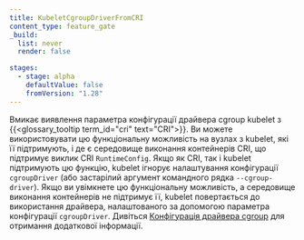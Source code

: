 ```yaml
---
title: KubeletCgroupDriverFromCRI
content_type: feature_gate
_build:
  list: never
  render: false

stages:
  - stage: alpha
    defaultValue: false
    fromVersion: "1.28"
---
```

Вмикає виявлення параметра конфігурації драйвера cgroup kubelet з {{<glossary_tooltip term_id="cri" text="CRI">}}. Ви можете використовувати цю функціональну можливість на вузлах з kubelet, які її підтримують, і де є середовище виконання контейнерів CRI, що підтримує виклик CRI `RuntimeConfig`. Якщо як CRI, так і kubelet підтримують цю функцію, kubelet ігнорує налаштування конфігурації `cgroupDriver` (або застарілий аргумент командного рядка `--cgroup-driver`). Якщо ви увімкнете цю функціональну можливість, а середовище виконання контейнерів не підтримує її, kubelet повертається до використання драйвера, налаштованого за допомогою параметра конфігурації `cgroupDriver`. Дивіться [Конфігурація драйвера cgroup](/docs/tasks/administer-cluster/kubeadm/configure-cgroup-driver) для отримання додаткової інформації.
